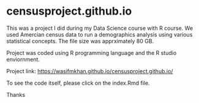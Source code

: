 # censusproject.github.io
This was a project I did during my Data Science course with R course.
We used Amercian census data to run a demographics analysis using various statistical concepts. The file size was apprximately 80 GB.

Project was coded using R programming language and the R studio enviornment. 

Project link: https://wasifmkhan.github.io/censusproject.github.io/

To see the code itself, please click on the index.Rmd file.

Thanks
